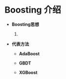 # Boosting 介绍

+ **Boosting思想**

   1. 
   

+ **代表方法**

   + **AdaBoost**
   
   + **GBDT**
   
   + **XGBoost**


